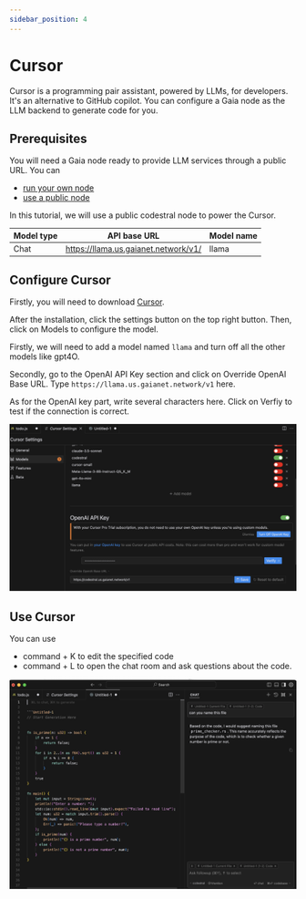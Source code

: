 ```yaml
---
sidebar_position: 4
---
```



# Cursor

Cursor is a programming pair assistant, powered by LLMs, for developers. It's an alternative to GitHub copilot. You can configure a Gaia node as the LLM backend to generate code for you.

## Prerequisites

You will need a Gaia node ready to provide LLM services through a public URL. You can

* [run your own node](../../node-guide/quick-start.md)
* [use a public node](../nodes.md)

In this tutorial, we will use a public codestral node to power the Cursor.

| Model type | API base URL | Model name |
|-----|--------|-----|
| Chat | https://llama.us.gaianet.network/v1/ | llama |

## Configure Cursor

Firstly, you will need to download [Cursor](https://www.cursor.com/).

After the installation, click the settings button on the top right button. Then, click on Models to configure the model.

Firstly, we will need to add a model named `llama` and turn off all the other models like gpt4O.

Secondly, go to the OpenAI API Key section and click on Override OpenAI Base URL. Type `https://llama.us.gaianet.network/v1` here.

As for the OpenAI key part, write several characters here. Click on Verfiy to test if the connection is correct.

![](cursor-01.png)


## Use Cursor

You can use 

* command + K to edit the specified code
* command + L to open the chat room and ask questions about the code.
  
![](cursor-02.png)
